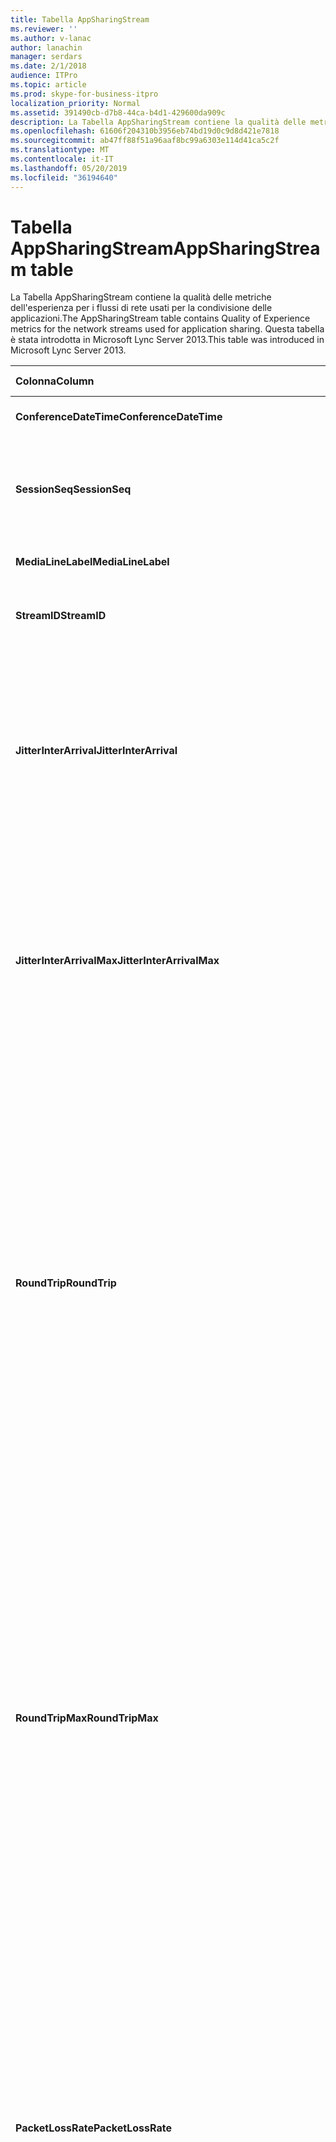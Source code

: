 ```yaml
---
title: Tabella AppSharingStream
ms.reviewer: ''
ms.author: v-lanac
author: lanachin
manager: serdars
ms.date: 2/1/2018
audience: ITPro
ms.topic: article
ms.prod: skype-for-business-itpro
localization_priority: Normal
ms.assetid: 391490cb-d7b8-44ca-b4d1-429600da909c
description: La Tabella AppSharingStream contiene la qualità delle metriche dell'esperienza per i flussi di rete usati per la condivisione delle applicazioni. Questa tabella è stata introdotta in Microsoft Lync Server 2013.
ms.openlocfilehash: 61606f204310b3956eb74bd19d0c9d8d421e7818
ms.sourcegitcommit: ab47ff88f51a96aaf8bc99a6303e114d41ca5c2f
ms.translationtype: MT
ms.contentlocale: it-IT
ms.lasthandoff: 05/20/2019
ms.locfileid: "36194640"
---
```

# <a name="appsharingstream-table"></a><span data-ttu-id="6130a-104">Tabella AppSharingStream</span><span class="sxs-lookup"><span data-stu-id="6130a-104">AppSharingStream table</span></span>
 
<span data-ttu-id="6130a-105">La Tabella AppSharingStream contiene la qualità delle metriche dell'esperienza per i flussi di rete usati per la condivisione delle applicazioni.</span><span class="sxs-lookup"><span data-stu-id="6130a-105">The AppSharingStream table contains Quality of Experience metrics for the network streams used for application sharing.</span></span> <span data-ttu-id="6130a-106">Questa tabella è stata introdotta in Microsoft Lync Server 2013.</span><span class="sxs-lookup"><span data-stu-id="6130a-106">This table was introduced in Microsoft Lync Server 2013.</span></span>
  
|<span data-ttu-id="6130a-107">**Colonna**</span><span class="sxs-lookup"><span data-stu-id="6130a-107">**Column**</span></span>|<span data-ttu-id="6130a-108">**Tipo di dati**</span><span class="sxs-lookup"><span data-stu-id="6130a-108">**Data Type**</span></span>|<span data-ttu-id="6130a-109">**Chiave/indice**</span><span class="sxs-lookup"><span data-stu-id="6130a-109">**Key/Index**</span></span>|<span data-ttu-id="6130a-110">**Dettagli**</span><span class="sxs-lookup"><span data-stu-id="6130a-110">**Details**</span></span>|
|:-----|:-----|:-----|:-----|
|<span data-ttu-id="6130a-111">**ConferenceDateTime**</span><span class="sxs-lookup"><span data-stu-id="6130a-111">**ConferenceDateTime**</span></span> <br/> |<span data-ttu-id="6130a-112">dateTime</span><span class="sxs-lookup"><span data-stu-id="6130a-112">dateTime</span></span>  <br/> |<span data-ttu-id="6130a-113">Primaria, straniera</span><span class="sxs-lookup"><span data-stu-id="6130a-113">Primary, Foreign</span></span>  <br/> |<span data-ttu-id="6130a-114">Data e ora di inizio della sessione.</span><span class="sxs-lookup"><span data-stu-id="6130a-114">Date and time that the session started.</span></span>  <br/> |
|<span data-ttu-id="6130a-115">**SessionSeq**</span><span class="sxs-lookup"><span data-stu-id="6130a-115">**SessionSeq**</span></span> <br/> |<span data-ttu-id="6130a-116">int</span><span class="sxs-lookup"><span data-stu-id="6130a-116">int</span></span>  <br/> |<span data-ttu-id="6130a-117">Primaria, straniera</span><span class="sxs-lookup"><span data-stu-id="6130a-117">Primary, Foreign</span></span>  <br/> |<span data-ttu-id="6130a-118">Identificatore sequenziale usato per distinguere tra le sessioni avviate nella stessa data e contemporaneamente.</span><span class="sxs-lookup"><span data-stu-id="6130a-118">Sequential identifier used to distinguish between sessions that started on the same date and at the same time.</span></span>  <br/> |
|<span data-ttu-id="6130a-119">**MediaLineLabel**</span><span class="sxs-lookup"><span data-stu-id="6130a-119">**MediaLineLabel**</span></span> <br/> |<span data-ttu-id="6130a-120">tinyint</span><span class="sxs-lookup"><span data-stu-id="6130a-120">tinyint</span></span>  <br/> |<span data-ttu-id="6130a-121">Primaria, straniera</span><span class="sxs-lookup"><span data-stu-id="6130a-121">Primary, Foreign</span></span>  <br/> | <span data-ttu-id="6130a-122">Vedere la [Tabella MediaLine](https://docs.microsoft.com/skypeforbusiness/schema-reference/quality-of-experience-qoe-database-schema/medialine-0).</span><span class="sxs-lookup"><span data-stu-id="6130a-122">See [MediaLine Table](https://docs.microsoft.com/skypeforbusiness/schema-reference/quality-of-experience-qoe-database-schema/medialine-0).</span></span> <br/> |
|<span data-ttu-id="6130a-123">**StreamID**</span><span class="sxs-lookup"><span data-stu-id="6130a-123">**StreamID**</span></span> <br/> |<span data-ttu-id="6130a-124">int</span><span class="sxs-lookup"><span data-stu-id="6130a-124">int</span></span>  <br/> |<span data-ttu-id="6130a-125">Principale</span><span class="sxs-lookup"><span data-stu-id="6130a-125">Primary</span></span>  <br/> |<span data-ttu-id="6130a-126">Identificatore univoco del flusso di condivisione dell'applicazione.</span><span class="sxs-lookup"><span data-stu-id="6130a-126">Unique identifier of the application sharing stream.</span></span>  <br/> |
|<span data-ttu-id="6130a-127">**JitterInterArrival**</span><span class="sxs-lookup"><span data-stu-id="6130a-127">**JitterInterArrival**</span></span> <br/> |<span data-ttu-id="6130a-128">int</span><span class="sxs-lookup"><span data-stu-id="6130a-128">int</span></span>  <br/> ||<span data-ttu-id="6130a-129">Jitter medio rilevato tra gli arrivi del pacchetto RTP.</span><span class="sxs-lookup"><span data-stu-id="6130a-129">Average jitter detected between RTP packet arrivals.</span></span> <span data-ttu-id="6130a-130">(Jitter è una misura della "shakiness" di una chiamata). I valori di jitter elevato sono in genere causati dalla congestione o da un server multimediale di overload e generano audio distorte o perse.</span><span class="sxs-lookup"><span data-stu-id="6130a-130">(Jitter is a measure of the "shakiness" of a call.) High jitter values are typically caused by congestion or an overloaded media server, and result in distorted or lost audio.</span></span>  <br/> |
|<span data-ttu-id="6130a-131">**JitterInterArrivalMax**</span><span class="sxs-lookup"><span data-stu-id="6130a-131">**JitterInterArrivalMax**</span></span> <br/> |<span data-ttu-id="6130a-132">int</span><span class="sxs-lookup"><span data-stu-id="6130a-132">int</span></span>  <br/> ||<span data-ttu-id="6130a-133">Jitter massimo rilevato tra gli arrivi del pacchetto RTP.</span><span class="sxs-lookup"><span data-stu-id="6130a-133">Maximum jitter detected between RTP packet arrivals.</span></span> <span data-ttu-id="6130a-134">(Jitter è una misura della "shakiness" di una chiamata). I valori di jitter elevato sono in genere causati dalla congestione o da un server multimediale di overload e generano audio distorte o perse.</span><span class="sxs-lookup"><span data-stu-id="6130a-134">(Jitter is a measure of the "shakiness" of a call.) High jitter values are typically caused by congestion or an overloaded media server, and result in distorted or lost audio.</span></span>  <br/> |
|<span data-ttu-id="6130a-135">**RoundTrip**</span><span class="sxs-lookup"><span data-stu-id="6130a-135">**RoundTrip**</span></span> <br/> |<span data-ttu-id="6130a-136">int</span><span class="sxs-lookup"><span data-stu-id="6130a-136">int</span></span>  <br/> ||<span data-ttu-id="6130a-137">Importo medio (in millisecondi) richiesto per un pacchetto di protocollo di trasporto in tempo reale per spostarsi in un altro endpoint e quindi viceversa.</span><span class="sxs-lookup"><span data-stu-id="6130a-137">Average amount of (in milliseconds) required for a Real-Time Transport Protocol packet to travel to another endpoint and then back.</span></span> <span data-ttu-id="6130a-138">I tempi di andata e ritorno di 200 millisecondi sono considerati di qualità accettabile.</span><span class="sxs-lookup"><span data-stu-id="6130a-138">Round-trip times of 200 milliseconds or less are considered of acceptable quality.</span></span>  <br/> <span data-ttu-id="6130a-139">I valori alti di andata e ritorno possono essere causati da routing delle chiamate internazionali; una configurazione errata di routing; o un server multimediale in overload.</span><span class="sxs-lookup"><span data-stu-id="6130a-139">High round-trip values can be caused by international call routing; a routing misconfiguration; or an overloaded media server.</span></span> <span data-ttu-id="6130a-140">Gli alti tempi di andata e ritorno si verificano in difficoltà con le conversazioni audio in tempo reale a due vie.</span><span class="sxs-lookup"><span data-stu-id="6130a-140">High round-trip times result in difficulties with two-way, real-time audio conversations.</span></span>  <br/> |
|<span data-ttu-id="6130a-141">**RoundTripMax**</span><span class="sxs-lookup"><span data-stu-id="6130a-141">**RoundTripMax**</span></span> <br/> |<span data-ttu-id="6130a-142">int</span><span class="sxs-lookup"><span data-stu-id="6130a-142">int</span></span>  <br/> ||<span data-ttu-id="6130a-143">Importo massimo (in millisecondi) necessario per un pacchetto di protocollo di trasporto in tempo reale per spostarsi in un altro endpoint e quindi viceversa.</span><span class="sxs-lookup"><span data-stu-id="6130a-143">Maximum amount of (in milliseconds) required for a Real-Time Transport Protocol packet to travel to another endpoint and then back.</span></span> <span data-ttu-id="6130a-144">I tempi di andata e ritorno di 200 millisecondi sono considerati di qualità accettabile.</span><span class="sxs-lookup"><span data-stu-id="6130a-144">Round-trip times of 200 milliseconds or less are considered of acceptable quality.</span></span>  <br/> <span data-ttu-id="6130a-145">I valori alti di andata e ritorno possono essere causati da routing delle chiamate internazionali; una configurazione errata di routing; o un server multimediale in overload.</span><span class="sxs-lookup"><span data-stu-id="6130a-145">High round-trip values can be caused by international call routing; a routing misconfiguration; or an overloaded media server.</span></span> <span data-ttu-id="6130a-146">Gli alti tempi di andata e ritorno si verificano in difficoltà con le conversazioni audio in tempo reale a due vie.</span><span class="sxs-lookup"><span data-stu-id="6130a-146">High round-trip times result in difficulties with two-way, real-time audio conversations.</span></span>  <br/> |
|<span data-ttu-id="6130a-147">**PacketLossRate**</span><span class="sxs-lookup"><span data-stu-id="6130a-147">**PacketLossRate**</span></span> <br/> |<span data-ttu-id="6130a-148">galleggiante</span><span class="sxs-lookup"><span data-stu-id="6130a-148">float</span></span>  <br/> ||<span data-ttu-id="6130a-149">Tasso medio di perdita di pacchetti RTP (Real-Time Transport Protocol).</span><span class="sxs-lookup"><span data-stu-id="6130a-149">Average rate of Real-Time Transport Protocol (RTP) packet loss.</span></span> <span data-ttu-id="6130a-150">La perdita di pacchetti si verifica quando i pacchetti RTP, un protocollo usato per la trasmissione di audio e video su Internet, non riescono a raggiungere la destinazione. I tassi di perdita elevati sono in genere causati dalla congestione; mancanza di larghezza di banda; congestione o interferenza wireless; o un server multimediale in overload.</span><span class="sxs-lookup"><span data-stu-id="6130a-150">(Packet loss occurs when RTP packets, a protocol used for transmitting audio and video across the Internet, failed to reach their destination.) High loss rates are generally caused by congestion; lack of bandwidth; wireless congestion or interference; or an overloaded media server.</span></span> <span data-ttu-id="6130a-151">La perdita di pacchetti in genere genera un audio distorta o perso.</span><span class="sxs-lookup"><span data-stu-id="6130a-151">Packet loss typically results in distorted or lost audio.</span></span>  <br/> |
|<span data-ttu-id="6130a-152">**PacketLossRateMax**</span><span class="sxs-lookup"><span data-stu-id="6130a-152">**PacketLossRateMax**</span></span> <br/> |<span data-ttu-id="6130a-153">galleggiante</span><span class="sxs-lookup"><span data-stu-id="6130a-153">float</span></span>  <br/> ||<span data-ttu-id="6130a-154">Tasso massimo di perdita di pacchetti RTP (Real-Time Transport Protocol).</span><span class="sxs-lookup"><span data-stu-id="6130a-154">Maximum rate of Real-Time Transport Protocol (RTP) packet loss.</span></span> <span data-ttu-id="6130a-155">La perdita di pacchetti si verifica quando i pacchetti RTP, un protocollo usato per la trasmissione di audio e video su Internet, non riescono a raggiungere la destinazione. I tassi di perdita elevati sono in genere causati dalla congestione; mancanza di larghezza di banda; congestione o interferenza wireless; o un server multimediale in overload.</span><span class="sxs-lookup"><span data-stu-id="6130a-155">(Packet loss occurs when RTP packets, a protocol used for transmitting audio and video across the Internet, failed to reach their destination.) High loss rates are generally caused by congestion; lack of bandwidth; wireless congestion or interference; or an overloaded media server.</span></span> <span data-ttu-id="6130a-156">La perdita di pacchetti in genere genera un audio distorta o perso.</span><span class="sxs-lookup"><span data-stu-id="6130a-156">Packet loss typically results in distorted or lost audio.</span></span>  <br/> |
|<span data-ttu-id="6130a-157">**PacketUtilization**</span><span class="sxs-lookup"><span data-stu-id="6130a-157">**PacketUtilization**</span></span> <br/> |<span data-ttu-id="6130a-158">int</span><span class="sxs-lookup"><span data-stu-id="6130a-158">int</span></span>  <br/> ||<span data-ttu-id="6130a-159">Numero di pacchetti inviati.</span><span class="sxs-lookup"><span data-stu-id="6130a-159">Number of packets sent.</span></span>  <br/> |
|<span data-ttu-id="6130a-160">**Larghezza di banda più ampia**</span><span class="sxs-lookup"><span data-stu-id="6130a-160">**BandwidthEst**</span></span> <br/> |<span data-ttu-id="6130a-161">int</span><span class="sxs-lookup"><span data-stu-id="6130a-161">int</span></span>  <br/> ||<span data-ttu-id="6130a-162">Larghezza di banda unidirezionale stimata disponibile alla fine della sessione.</span><span class="sxs-lookup"><span data-stu-id="6130a-162">Estimated one-way bandwidth available at the end of the session.</span></span> <span data-ttu-id="6130a-163">Segnalati in bit al secondo.</span><span class="sxs-lookup"><span data-stu-id="6130a-163">Reported in bits per second.</span></span>  <br/> |
|<span data-ttu-id="6130a-164">**AppSharingPayloadDescription**</span><span class="sxs-lookup"><span data-stu-id="6130a-164">**AppSharingPayloadDescription**</span></span> <br/> |<span data-ttu-id="6130a-165">int</span><span class="sxs-lookup"><span data-stu-id="6130a-165">int</span></span>  <br/> ||<span data-ttu-id="6130a-166">Descrizione del payload di condivisione applicazioni.</span><span class="sxs-lookup"><span data-stu-id="6130a-166">Description of the application sharing payload.</span></span>  <br/> |
|<span data-ttu-id="6130a-167">**RelativeOneWayTotal**</span><span class="sxs-lookup"><span data-stu-id="6130a-167">**RelativeOneWayTotal**</span></span> <br/> |<span data-ttu-id="6130a-168">galleggiante</span><span class="sxs-lookup"><span data-stu-id="6130a-168">float</span></span>  <br/> ||<span data-ttu-id="6130a-169">Importo totale della latenza unidirezionale.</span><span class="sxs-lookup"><span data-stu-id="6130a-169">Total amount of one-way latency.</span></span> <span data-ttu-id="6130a-170">La latenza unidirezionale relativa misura il ritardo tra il client e il server.</span><span class="sxs-lookup"><span data-stu-id="6130a-170">Relative one-way latency measures the delay between the client and the server.</span></span>  <br/> |
|<span data-ttu-id="6130a-171">**RelativeOneWayAverage**</span><span class="sxs-lookup"><span data-stu-id="6130a-171">**RelativeOneWayAverage**</span></span> <br/> |<span data-ttu-id="6130a-172">galleggiante</span><span class="sxs-lookup"><span data-stu-id="6130a-172">float</span></span>  <br/> ||<span data-ttu-id="6130a-173">Importo medio della latenza unidirezionale.</span><span class="sxs-lookup"><span data-stu-id="6130a-173">Average amount of one-way latency.</span></span> <span data-ttu-id="6130a-174">La latenza unidirezionale relativa misura il ritardo tra il client e il server.</span><span class="sxs-lookup"><span data-stu-id="6130a-174">Relative one-way latency measures the delay between the client and the server.</span></span>  <br/> |
|<span data-ttu-id="6130a-175">**RelativeOneWayMax**</span><span class="sxs-lookup"><span data-stu-id="6130a-175">**RelativeOneWayMax**</span></span> <br/> |<span data-ttu-id="6130a-176">galleggiante</span><span class="sxs-lookup"><span data-stu-id="6130a-176">float</span></span>  <br/> ||<span data-ttu-id="6130a-177">Importo massimo della latenza unidirezionale.</span><span class="sxs-lookup"><span data-stu-id="6130a-177">Maximum amount of one-way latency.</span></span> <span data-ttu-id="6130a-178">La latenza unidirezionale relativa misura il ritardo tra il client e il server.</span><span class="sxs-lookup"><span data-stu-id="6130a-178">Relative one-way latency measures the delay between the client and the server.</span></span>  <br/> |
|<span data-ttu-id="6130a-179">**RelativeOneWayBurstOccurrences**</span><span class="sxs-lookup"><span data-stu-id="6130a-179">**RelativeOneWayBurstOccurrences**</span></span> <br/> |<span data-ttu-id="6130a-180">int</span><span class="sxs-lookup"><span data-stu-id="6130a-180">int</span></span>  <br/> ||<span data-ttu-id="6130a-181">Occorrenze totali di burst unidirezionale.</span><span class="sxs-lookup"><span data-stu-id="6130a-181">Total one-way burst occurrences.</span></span> <span data-ttu-id="6130a-182">Una trasmissione "bursty" è una trasmissione in cui i flussi di dati in esplosioni imprevedibili si oppongono a un flusso costante.</span><span class="sxs-lookup"><span data-stu-id="6130a-182">A "bursty" transmission is a transmission where data flows in unpredictable bursts as opposed to a steady stream.</span></span> <span data-ttu-id="6130a-183">Questa metrica misura il flusso di dati tra il client e il server.</span><span class="sxs-lookup"><span data-stu-id="6130a-183">This metric measures data flow between the client and the server.</span></span>  <br/> |
|<span data-ttu-id="6130a-184">**RelativeOneWayBurstDensity**</span><span class="sxs-lookup"><span data-stu-id="6130a-184">**RelativeOneWayBurstDensity**</span></span> <br/> |<span data-ttu-id="6130a-185">galleggiante</span><span class="sxs-lookup"><span data-stu-id="6130a-185">float</span></span>  <br/> ||<span data-ttu-id="6130a-186">Densità totale burst unidirezionale.</span><span class="sxs-lookup"><span data-stu-id="6130a-186">Total one-way burst density.</span></span> <span data-ttu-id="6130a-187">Una trasmissione "bursty" è una trasmissione in cui i flussi di dati in esplosioni imprevedibili si oppongono a un flusso costante.</span><span class="sxs-lookup"><span data-stu-id="6130a-187">A "bursty" transmission is a transmission where data flows in unpredictable bursts as opposed to a steady stream.</span></span> <span data-ttu-id="6130a-188">Questa metrica misura il flusso di dati tra il client e il server.</span><span class="sxs-lookup"><span data-stu-id="6130a-188">This metric measures data flow between the client and the server.</span></span>  <br/> |
|<span data-ttu-id="6130a-189">**RelativeOneWayBurstDuration**</span><span class="sxs-lookup"><span data-stu-id="6130a-189">**RelativeOneWayBurstDuration**</span></span> <br/> |<span data-ttu-id="6130a-190">galleggiante</span><span class="sxs-lookup"><span data-stu-id="6130a-190">float</span></span>  <br/> ||<span data-ttu-id="6130a-191">Totale durata burst unidirezionale.</span><span class="sxs-lookup"><span data-stu-id="6130a-191">Total one-way burst duration.</span></span> <span data-ttu-id="6130a-192">Una trasmissione "bursty" è una trasmissione in cui i flussi di dati in esplosioni imprevedibili si oppongono a un flusso costante.</span><span class="sxs-lookup"><span data-stu-id="6130a-192">A "bursty" transmission is a transmission where data flows in unpredictable bursts as opposed to a steady stream.</span></span> <span data-ttu-id="6130a-193">Questa metrica misura il flusso di dati tra il client e il server.</span><span class="sxs-lookup"><span data-stu-id="6130a-193">This metric measures data flow between the client and the server.</span></span>  <br/> |
|<span data-ttu-id="6130a-194">**RelativeOneWayGapOccurrences**</span><span class="sxs-lookup"><span data-stu-id="6130a-194">**RelativeOneWayGapOccurrences**</span></span> <br/> |<span data-ttu-id="6130a-195">int</span><span class="sxs-lookup"><span data-stu-id="6130a-195">int</span></span>  <br/> ||<span data-ttu-id="6130a-196">Occorrenze totali unidirezionali Gap.</span><span class="sxs-lookup"><span data-stu-id="6130a-196">Total one-way gap occurrences.</span></span> <span data-ttu-id="6130a-197">Una trasmissione "bursty" è una trasmissione in cui i flussi di dati in esplosioni imprevedibili si oppongono a un flusso costante; gli spazi vuoti indicano i ritardi tra questi burst.</span><span class="sxs-lookup"><span data-stu-id="6130a-197">A "bursty" transmission is a transmission where data flows in unpredictable bursts as opposed to a steady stream; gaps indicate delays between these bursts.</span></span> <span data-ttu-id="6130a-198">Questa metrica misura il flusso di dati tra il client e il server.</span><span class="sxs-lookup"><span data-stu-id="6130a-198">This metric measures data flow between the client and the server.</span></span>  <br/> |
|<span data-ttu-id="6130a-199">**RelativeOneWayGapDensity**</span><span class="sxs-lookup"><span data-stu-id="6130a-199">**RelativeOneWayGapDensity**</span></span> <br/> |<span data-ttu-id="6130a-200">galleggiante</span><span class="sxs-lookup"><span data-stu-id="6130a-200">float</span></span>  <br/> ||<span data-ttu-id="6130a-201">Densità totale gap unidirezionale.</span><span class="sxs-lookup"><span data-stu-id="6130a-201">Total one-way gap density.</span></span> <span data-ttu-id="6130a-202">Una trasmissione "bursty" è una trasmissione in cui i flussi di dati in esplosioni imprevedibili si oppongono a un flusso costante; gli spazi vuoti indicano i ritardi tra questi burst.</span><span class="sxs-lookup"><span data-stu-id="6130a-202">A "bursty" transmission is a transmission where data flows in unpredictable bursts as opposed to a steady stream; gaps indicate delays between these bursts.</span></span> <span data-ttu-id="6130a-203">Questa metrica misura il flusso di dati tra il client e il server.</span><span class="sxs-lookup"><span data-stu-id="6130a-203">This metric measures data flow between the client and the server.</span></span>  <br/> |
|<span data-ttu-id="6130a-204">**RelativeOneWayGapDuration**</span><span class="sxs-lookup"><span data-stu-id="6130a-204">**RelativeOneWayGapDuration**</span></span> <br/> |<span data-ttu-id="6130a-205">galleggiante</span><span class="sxs-lookup"><span data-stu-id="6130a-205">float</span></span>  <br/> ||<span data-ttu-id="6130a-206">Durata totale del gap unidirezionale.</span><span class="sxs-lookup"><span data-stu-id="6130a-206">Total one-way gap duration.</span></span> <span data-ttu-id="6130a-207">Una trasmissione "bursty" è una trasmissione in cui i flussi di dati in esplosioni imprevedibili si oppongono a un flusso costante; gli spazi vuoti indicano i ritardi tra questi burst.</span><span class="sxs-lookup"><span data-stu-id="6130a-207">A "bursty" transmission is a transmission where data flows in unpredictable bursts as opposed to a steady stream; gaps indicate delays between these bursts.</span></span> <span data-ttu-id="6130a-208">Questa metrica misura il flusso di dati tra il client e il server.</span><span class="sxs-lookup"><span data-stu-id="6130a-208">This metric measures data flow between the client and the server.</span></span>  <br/> |
|<span data-ttu-id="6130a-209">**ApplicationSharingType**</span><span class="sxs-lookup"><span data-stu-id="6130a-209">**ApplicationSharingType**</span></span> <br/> |<span data-ttu-id="6130a-210">varChar (256)</span><span class="sxs-lookup"><span data-stu-id="6130a-210">varChar(256)</span></span>  <br/> ||<span data-ttu-id="6130a-211">Ruolo applicazione (condivisore o visualizzatore) e tipo di contenuto.</span><span class="sxs-lookup"><span data-stu-id="6130a-211">Application role (Sharer or Viewer) and content type.</span></span>  <br/> |
|<span data-ttu-id="6130a-212">**RDPTileProcessingLatencyTotal**</span><span class="sxs-lookup"><span data-stu-id="6130a-212">**RDPTileProcessingLatencyTotal**</span></span> <br/> |<span data-ttu-id="6130a-213">galleggiante</span><span class="sxs-lookup"><span data-stu-id="6130a-213">float</span></span>  <br/> ||<span data-ttu-id="6130a-214">Tempo di elaborazione totale per i riquadri RDP (Remote Desktop Protocol).</span><span class="sxs-lookup"><span data-stu-id="6130a-214">Total processing time for remote desktop protocol (RDP) tiles.</span></span> <span data-ttu-id="6130a-215">Un valore complessivo più elevato equivale a un ritardo più lungo nell'esperienza di visualizzazione.</span><span class="sxs-lookup"><span data-stu-id="6130a-215">A higher total equates to a longer delay in the viewing experience.</span></span>  <br/> |
|<span data-ttu-id="6130a-216">**RDPTileProcessingLatencyAverage**</span><span class="sxs-lookup"><span data-stu-id="6130a-216">**RDPTileProcessingLatencyAverage**</span></span> <br/> |<span data-ttu-id="6130a-217">galleggiante</span><span class="sxs-lookup"><span data-stu-id="6130a-217">float</span></span>  <br/> ||<span data-ttu-id="6130a-218">Tempo medio di elaborazione per i riquadri RDP (Remote Desktop Protocol).</span><span class="sxs-lookup"><span data-stu-id="6130a-218">Average processing time for remote desktop protocol (RDP) tiles.</span></span> <span data-ttu-id="6130a-219">Un valore complessivo più elevato equivale a un ritardo più lungo nell'esperienza di visualizzazione.</span><span class="sxs-lookup"><span data-stu-id="6130a-219">A higher total equates to a longer delay in the viewing experience.</span></span>  <br/> |
|<span data-ttu-id="6130a-220">**RDPTileProcessingLatencyMax**</span><span class="sxs-lookup"><span data-stu-id="6130a-220">**RDPTileProcessingLatencyMax**</span></span> <br/> |<span data-ttu-id="6130a-221">galleggiante</span><span class="sxs-lookup"><span data-stu-id="6130a-221">float</span></span>  <br/> ||<span data-ttu-id="6130a-222">Tempo di elaborazione massimo per i riquadri RDP (Remote Desktop Protocol).</span><span class="sxs-lookup"><span data-stu-id="6130a-222">Maximum processing time for remote desktop protocol (RDP) tiles.</span></span> <span data-ttu-id="6130a-223">Un valore complessivo più elevato equivale a un ritardo più lungo nell'esperienza di visualizzazione.</span><span class="sxs-lookup"><span data-stu-id="6130a-223">A higher total equates to a longer delay in the viewing experience.</span></span>  <br/> |
|<span data-ttu-id="6130a-224">**RDPTileProcessingLatencyBurstOccurrences**</span><span class="sxs-lookup"><span data-stu-id="6130a-224">**RDPTileProcessingLatencyBurstOccurrences**</span></span> <br/> |<span data-ttu-id="6130a-225">int</span><span class="sxs-lookup"><span data-stu-id="6130a-225">int</span></span>  <br/> ||<span data-ttu-id="6130a-226">Occorrenze burst nel tempo di elaborazione per i riquadri RDP (Remote Desktop Protocol).</span><span class="sxs-lookup"><span data-stu-id="6130a-226">Burst occurrences in the processing time for remote desktop protocol (RDP) tiles.</span></span> <span data-ttu-id="6130a-227">Una trasmissione "bursty" è una trasmissione in cui i flussi di dati in esplosioni imprevedibili si oppongono a un flusso costante.</span><span class="sxs-lookup"><span data-stu-id="6130a-227">A "bursty" transmission is a transmission where data flows in unpredictable bursts as opposed to a steady stream.</span></span>  <br/> |
|<span data-ttu-id="6130a-228">**RDPTileProcessingLatencyBurstDensity**</span><span class="sxs-lookup"><span data-stu-id="6130a-228">**RDPTileProcessingLatencyBurstDensity**</span></span> <br/> |<span data-ttu-id="6130a-229">galleggiante</span><span class="sxs-lookup"><span data-stu-id="6130a-229">float</span></span>  <br/> ||<span data-ttu-id="6130a-230">Densità di burst nel tempo di elaborazione per i riquadri RDP (Remote Desktop Protocol).</span><span class="sxs-lookup"><span data-stu-id="6130a-230">Burst density in the processing time for remote desktop protocol (RDP) tiles.</span></span> <span data-ttu-id="6130a-231">Una trasmissione "bursty" è una trasmissione in cui i flussi di dati in esplosioni imprevedibili si oppongono a un flusso costante.</span><span class="sxs-lookup"><span data-stu-id="6130a-231">A "bursty" transmission is a transmission where data flows in unpredictable bursts as opposed to a steady stream.</span></span>  <br/> |
|<span data-ttu-id="6130a-232">**RDPTileProcessingLatencyBurstDuration**</span><span class="sxs-lookup"><span data-stu-id="6130a-232">**RDPTileProcessingLatencyBurstDuration**</span></span> <br/> |<span data-ttu-id="6130a-233">galleggiante</span><span class="sxs-lookup"><span data-stu-id="6130a-233">float</span></span>  <br/> ||<span data-ttu-id="6130a-234">Durata burst nel tempo di elaborazione per i riquadri RDP (Remote Desktop Protocol).</span><span class="sxs-lookup"><span data-stu-id="6130a-234">Burst duration in the processing time for remote desktop protocol (RDP) tiles.</span></span> <span data-ttu-id="6130a-235">Una trasmissione "bursty" è una trasmissione in cui i flussi di dati in esplosioni imprevedibili si oppongono a un flusso costante.</span><span class="sxs-lookup"><span data-stu-id="6130a-235">A "bursty" transmission is a transmission where data flows in unpredictable bursts as opposed to a steady stream.</span></span>  <br/> |
|<span data-ttu-id="6130a-236">**RDPTileProcessingLatencyGapOccurrences**</span><span class="sxs-lookup"><span data-stu-id="6130a-236">**RDPTileProcessingLatencyGapOccurrences**</span></span> <br/> |<span data-ttu-id="6130a-237">int</span><span class="sxs-lookup"><span data-stu-id="6130a-237">int</span></span>  <br/> ||<span data-ttu-id="6130a-238">Occorrenze gap nel tempo di elaborazione per i riquadri RDP (Remote Desktop Protocol).</span><span class="sxs-lookup"><span data-stu-id="6130a-238">Gap occurrences in the processing time for remote desktop protocol (RDP) tiles.</span></span>  <br/> |
|<span data-ttu-id="6130a-239">**RDPTileProcessingLatencyGapDensity**</span><span class="sxs-lookup"><span data-stu-id="6130a-239">**RDPTileProcessingLatencyGapDensity**</span></span> <br/> |<span data-ttu-id="6130a-240">galleggiante</span><span class="sxs-lookup"><span data-stu-id="6130a-240">float</span></span>  <br/> ||<span data-ttu-id="6130a-241">Densità di gap nel tempo di elaborazione per i riquadri RDP (Remote Desktop Protocol).</span><span class="sxs-lookup"><span data-stu-id="6130a-241">Gap density in the processing time for remote desktop protocol (RDP) tiles.</span></span> <span data-ttu-id="6130a-242">La densità di Gap ridotta equivale a un'esperienza di visualizzazione migliore.</span><span class="sxs-lookup"><span data-stu-id="6130a-242">Low gap density equates to a better viewing experience.</span></span>  <br/> |
|<span data-ttu-id="6130a-243">**RDPTileProcessingLatencyGapDuration**</span><span class="sxs-lookup"><span data-stu-id="6130a-243">**RDPTileProcessingLatencyGapDuration**</span></span> <br/> |<span data-ttu-id="6130a-244">galleggiante</span><span class="sxs-lookup"><span data-stu-id="6130a-244">float</span></span>  <br/> ||<span data-ttu-id="6130a-245">Durata gap nel tempo di elaborazione per i riquadri RDP (Remote Desktop Protocol).</span><span class="sxs-lookup"><span data-stu-id="6130a-245">Gap duration in the processing time for remote desktop protocol (RDP) tiles.</span></span> <span data-ttu-id="6130a-246">La durata del gap breve equivale a una migliore esperienza di visualizzazione.</span><span class="sxs-lookup"><span data-stu-id="6130a-246">Short gap durations equate to a better viewing experience.</span></span>  <br/> |
|<span data-ttu-id="6130a-247">**CaptureTileRateTotal**</span><span class="sxs-lookup"><span data-stu-id="6130a-247">**CaptureTileRateTotal**</span></span> <br/> |<span data-ttu-id="6130a-248">galleggiante</span><span class="sxs-lookup"><span data-stu-id="6130a-248">float</span></span>  <br/> ||<span data-ttu-id="6130a-249">Tasso totale dei riquadri acquisiti (in riquadri al secondo).</span><span class="sxs-lookup"><span data-stu-id="6130a-249">Total rate of captured tiles (in tiles per second).</span></span>  <br/> |
|<span data-ttu-id="6130a-250">**CaptureTileRateAverage**</span><span class="sxs-lookup"><span data-stu-id="6130a-250">**CaptureTileRateAverage**</span></span> <br/> |<span data-ttu-id="6130a-251">galleggiante</span><span class="sxs-lookup"><span data-stu-id="6130a-251">float</span></span>  <br/> ||<span data-ttu-id="6130a-252">Tasso medio dei riquadri acquisiti (in riquadri al secondo).</span><span class="sxs-lookup"><span data-stu-id="6130a-252">Average rate of captured tiles (in tiles per second).</span></span>  <br/> |
|<span data-ttu-id="6130a-253">**CaptureTileRateMax**</span><span class="sxs-lookup"><span data-stu-id="6130a-253">**CaptureTileRateMax**</span></span> <br/> |<span data-ttu-id="6130a-254">galleggiante</span><span class="sxs-lookup"><span data-stu-id="6130a-254">float</span></span>  <br/> ||<span data-ttu-id="6130a-255">Tasso massimo dei riquadri acquisiti (in riquadri al secondo).</span><span class="sxs-lookup"><span data-stu-id="6130a-255">Maximum rate of captured tiles (in tiles per second).</span></span>  <br/> |
|<span data-ttu-id="6130a-256">**CaptureTileRateBurstOccurrences**</span><span class="sxs-lookup"><span data-stu-id="6130a-256">**CaptureTileRateBurstOccurrences**</span></span> <br/> |<span data-ttu-id="6130a-257">in t</span><span class="sxs-lookup"><span data-stu-id="6130a-257">in t</span></span>  <br/> ||<span data-ttu-id="6130a-258">Occorrenze di burst nella frequenza dei riquadri acquisiti (in riquadri al secondo).</span><span class="sxs-lookup"><span data-stu-id="6130a-258">Burst occurrences in the rate of captured tiles (in tiles per second).</span></span>  <br/> |
|<span data-ttu-id="6130a-259">**CaptureTileRateBurstDensity**</span><span class="sxs-lookup"><span data-stu-id="6130a-259">**CaptureTileRateBurstDensity**</span></span> <br/> |<span data-ttu-id="6130a-260">galleggiante</span><span class="sxs-lookup"><span data-stu-id="6130a-260">float</span></span>  <br/> ||<span data-ttu-id="6130a-261">Densità di burst nella frequenza dei riquadri acquisiti (in riquadri al secondo).</span><span class="sxs-lookup"><span data-stu-id="6130a-261">Burst density in the rate of captured tiles (in tiles per second).</span></span>  <br/> |
|<span data-ttu-id="6130a-262">**CaptureTileRateBurstDuration**</span><span class="sxs-lookup"><span data-stu-id="6130a-262">**CaptureTileRateBurstDuration**</span></span> <br/> |<span data-ttu-id="6130a-263">galleggiante</span><span class="sxs-lookup"><span data-stu-id="6130a-263">float</span></span>  <br/> ||<span data-ttu-id="6130a-264">Durata burst nella frequenza dei riquadri acquisiti (in riquadri al secondo).</span><span class="sxs-lookup"><span data-stu-id="6130a-264">Burst duration in the rate of captured tiles (in tiles per second).</span></span>  <br/> |
|<span data-ttu-id="6130a-265">**CaptureTileRateGapOccurrences**</span><span class="sxs-lookup"><span data-stu-id="6130a-265">**CaptureTileRateGapOccurrences**</span></span> <br/> |<span data-ttu-id="6130a-266">int</span><span class="sxs-lookup"><span data-stu-id="6130a-266">int</span></span>  <br/> ||<span data-ttu-id="6130a-267">Occorrenze gap nella frequenza dei riquadri acquisiti (in riquadri al secondo).</span><span class="sxs-lookup"><span data-stu-id="6130a-267">Gap occurrences in the rate of captured tiles (in tiles per second).</span></span>  <br/> |
|<span data-ttu-id="6130a-268">**CaptureTileRateGapDensity**</span><span class="sxs-lookup"><span data-stu-id="6130a-268">**CaptureTileRateGapDensity**</span></span> <br/> |<span data-ttu-id="6130a-269">galleggiante</span><span class="sxs-lookup"><span data-stu-id="6130a-269">float</span></span>  <br/> ||<span data-ttu-id="6130a-270">Densità di gap nella frequenza dei riquadri acquisiti (in riquadri al secondo).</span><span class="sxs-lookup"><span data-stu-id="6130a-270">Gap density in the rate of captured tiles (in tiles per second).</span></span>  <br/> |
|<span data-ttu-id="6130a-271">**CaptureTileRateGapDuration**</span><span class="sxs-lookup"><span data-stu-id="6130a-271">**CaptureTileRateGapDuration**</span></span> <br/> |<span data-ttu-id="6130a-272">galleggiante</span><span class="sxs-lookup"><span data-stu-id="6130a-272">float</span></span>  <br/> ||<span data-ttu-id="6130a-273">Durata del gap nella frequenza dei riquadri acquisiti (in riquadri al secondo).</span><span class="sxs-lookup"><span data-stu-id="6130a-273">Gap duration in the rate of captured tiles (in tiles per second).</span></span>  <br/> |
|<span data-ttu-id="6130a-274">**SpoiledTilePercentTotal**</span><span class="sxs-lookup"><span data-stu-id="6130a-274">**SpoiledTilePercentTotal**</span></span> <br/> |<span data-ttu-id="6130a-275">galleggiante</span><span class="sxs-lookup"><span data-stu-id="6130a-275">float</span></span>  <br/> ||<span data-ttu-id="6130a-276">Percentuale totale del contenuto che non ha raggiunto il visualizzatore, ma che è stato scartato e sovrascritto da contenuto fresco.</span><span class="sxs-lookup"><span data-stu-id="6130a-276">Total percentage of the content that did not reach the viewer but was instead discarded and overwritten by fresh content.</span></span>  <br/> |
|<span data-ttu-id="6130a-277">**SpoiledTilePercentAverage**</span><span class="sxs-lookup"><span data-stu-id="6130a-277">**SpoiledTilePercentAverage**</span></span> <br/> |<span data-ttu-id="6130a-278">galleggiante</span><span class="sxs-lookup"><span data-stu-id="6130a-278">float</span></span>  <br/> ||<span data-ttu-id="6130a-279">Percentuale media del contenuto che non ha raggiunto il visualizzatore ma è stato scartato e sovrascritto da contenuto fresco.</span><span class="sxs-lookup"><span data-stu-id="6130a-279">Average percentage of the content that did not reach the viewer but was instead discarded and overwritten by fresh content.</span></span>  <br/> |
|<span data-ttu-id="6130a-280">**SpoiledTilePercentMax**</span><span class="sxs-lookup"><span data-stu-id="6130a-280">**SpoiledTilePercentMax**</span></span> <br/> |<span data-ttu-id="6130a-281">galleggiante</span><span class="sxs-lookup"><span data-stu-id="6130a-281">float</span></span>  <br/> ||<span data-ttu-id="6130a-282">Percentuale massima del contenuto che non ha raggiunto il visualizzatore, ma che è stato scartato e sovrascritto da contenuto fresco.</span><span class="sxs-lookup"><span data-stu-id="6130a-282">Maximum percentage of the content that did not reach the viewer but was instead discarded and overwritten by fresh content.</span></span>  <br/> |
|<span data-ttu-id="6130a-283">**SpoiledTilePercentBurstOccurrences**</span><span class="sxs-lookup"><span data-stu-id="6130a-283">**SpoiledTilePercentBurstOccurrences**</span></span> <br/> |<span data-ttu-id="6130a-284">int</span><span class="sxs-lookup"><span data-stu-id="6130a-284">int</span></span>  <br/> ||<span data-ttu-id="6130a-285">Occorrenze burst per il contenuto che non ha raggiunto il visualizzatore, ma è stato scartato e sovrascritto da contenuto fresco.</span><span class="sxs-lookup"><span data-stu-id="6130a-285">Burst occurrences for the content that did not reach the viewer but was instead discarded and overwritten by fresh content.</span></span>  <br/> |
|<span data-ttu-id="6130a-286">**SpoiledTilePercentBurstDensity**</span><span class="sxs-lookup"><span data-stu-id="6130a-286">**SpoiledTilePercentBurstDensity**</span></span> <br/> |<span data-ttu-id="6130a-287">galleggiante</span><span class="sxs-lookup"><span data-stu-id="6130a-287">float</span></span>  <br/> ||<span data-ttu-id="6130a-288">Densità di burst per il contenuto che non ha raggiunto il visualizzatore, ma è stato scartato e sovrascritto da contenuto fresco.</span><span class="sxs-lookup"><span data-stu-id="6130a-288">Burst density for the content that did not reach the viewer but was instead discarded and overwritten by fresh content.</span></span>  <br/> |
|<span data-ttu-id="6130a-289">**SpoiledTilePercentBurstDuration**</span><span class="sxs-lookup"><span data-stu-id="6130a-289">**SpoiledTilePercentBurstDuration**</span></span> <br/> |<span data-ttu-id="6130a-290">galleggiante</span><span class="sxs-lookup"><span data-stu-id="6130a-290">float</span></span>  <br/> ||<span data-ttu-id="6130a-291">Durata burst per il contenuto che non ha raggiunto il visualizzatore, ma è stato scartato e sovrascritto da contenuto fresco.</span><span class="sxs-lookup"><span data-stu-id="6130a-291">Burst duration for the content that did not reach the viewer but was instead discarded and overwritten by fresh content.</span></span>  <br/> |
|<span data-ttu-id="6130a-292">**SpoiledTilePercentGapOccurrences**</span><span class="sxs-lookup"><span data-stu-id="6130a-292">**SpoiledTilePercentGapOccurrences**</span></span> <br/> |<span data-ttu-id="6130a-293">int</span><span class="sxs-lookup"><span data-stu-id="6130a-293">int</span></span>  <br/> ||<span data-ttu-id="6130a-294">Occorrenze gap per il contenuto che non ha raggiunto il visualizzatore, ma è stato scartato e sovrascritto da contenuto fresco.</span><span class="sxs-lookup"><span data-stu-id="6130a-294">Gap occurrences for the content that did not reach the viewer but was instead discarded and overwritten by fresh content.</span></span>  <br/> |
|<span data-ttu-id="6130a-295">**SpoiledTilePercentGapDensity**</span><span class="sxs-lookup"><span data-stu-id="6130a-295">**SpoiledTilePercentGapDensity**</span></span> <br/> |<span data-ttu-id="6130a-296">galleggiante</span><span class="sxs-lookup"><span data-stu-id="6130a-296">float</span></span>  <br/> ||<span data-ttu-id="6130a-297">Densità di Gap per il contenuto che non ha raggiunto il visualizzatore, ma è stato scartato e sovrascritto da contenuto fresco.</span><span class="sxs-lookup"><span data-stu-id="6130a-297">Gap density for the content that did not reach the viewer but was instead discarded and overwritten by fresh content.</span></span>  <br/> |
|<span data-ttu-id="6130a-298">**SpoiledTilePercentGapDuration**</span><span class="sxs-lookup"><span data-stu-id="6130a-298">**SpoiledTilePercentGapDuration**</span></span> <br/> |<span data-ttu-id="6130a-299">galleggiante</span><span class="sxs-lookup"><span data-stu-id="6130a-299">float</span></span>  <br/> ||<span data-ttu-id="6130a-300">Durata gap per il contenuto che non ha raggiunto il visualizzatore, ma è stato scartato e sovrascritto da contenuto fresco.</span><span class="sxs-lookup"><span data-stu-id="6130a-300">Gap duration for the content that did not reach the viewer but was instead discarded and overwritten by fresh content.</span></span>  <br/> |
|<span data-ttu-id="6130a-301">**ScrapingFrameRateTotal**</span><span class="sxs-lookup"><span data-stu-id="6130a-301">**ScrapingFrameRateTotal**</span></span> <br/> |<span data-ttu-id="6130a-302">galleggiante</span><span class="sxs-lookup"><span data-stu-id="6130a-302">float</span></span>  <br/> ||<span data-ttu-id="6130a-303">Numero totale di fotogrammi raschiati dall'origine grafica.</span><span class="sxs-lookup"><span data-stu-id="6130a-303">Total number of frames scraped from the graphics source.</span></span>  <br/> |
|<span data-ttu-id="6130a-304">**ScrapingFrameRateAverage**</span><span class="sxs-lookup"><span data-stu-id="6130a-304">**ScrapingFrameRateAverage**</span></span> <br/> |<span data-ttu-id="6130a-305">galleggiante</span><span class="sxs-lookup"><span data-stu-id="6130a-305">float</span></span>  <br/> ||<span data-ttu-id="6130a-306">Numero medio di fotogrammi raschiati dall'origine grafica.</span><span class="sxs-lookup"><span data-stu-id="6130a-306">Average number of frames scraped from the graphics source.</span></span>  <br/> |
|<span data-ttu-id="6130a-307">**ScrapingFrameRateMax**</span><span class="sxs-lookup"><span data-stu-id="6130a-307">**ScrapingFrameRateMax**</span></span> <br/> |<span data-ttu-id="6130a-308">galleggiante</span><span class="sxs-lookup"><span data-stu-id="6130a-308">float</span></span>  <br/> ||<span data-ttu-id="6130a-309">Numero massimo di fotogrammi raschiati dall'origine grafica.</span><span class="sxs-lookup"><span data-stu-id="6130a-309">Maximum number of frames scraped from the graphics source.</span></span>  <br/> |
|<span data-ttu-id="6130a-310">**ScrapingFrameRateBurstOccurrences**</span><span class="sxs-lookup"><span data-stu-id="6130a-310">**ScrapingFrameRateBurstOccurrences**</span></span> <br/> |<span data-ttu-id="6130a-311">int</span><span class="sxs-lookup"><span data-stu-id="6130a-311">int</span></span>  <br/> ||<span data-ttu-id="6130a-312">Occorrenze di burst nei fotogrammi raschiati dall'origine grafica.</span><span class="sxs-lookup"><span data-stu-id="6130a-312">Burst occurrences in the frames scraped from the graphics source.</span></span>  <br/> |
|<span data-ttu-id="6130a-313">**ScrapingFrameRateBurstDensity**</span><span class="sxs-lookup"><span data-stu-id="6130a-313">**ScrapingFrameRateBurstDensity**</span></span> <br/> |<span data-ttu-id="6130a-314">galleggiante</span><span class="sxs-lookup"><span data-stu-id="6130a-314">float</span></span>  <br/> ||<span data-ttu-id="6130a-315">Densità di burst nei fotogrammi raschiati dall'origine grafica.</span><span class="sxs-lookup"><span data-stu-id="6130a-315">Burst density in the frames scraped from the graphics source.</span></span>  <br/> |
|<span data-ttu-id="6130a-316">**ScrapingFrameRateBurstDuration**</span><span class="sxs-lookup"><span data-stu-id="6130a-316">**ScrapingFrameRateBurstDuration**</span></span> <br/> |<span data-ttu-id="6130a-317">galleggiante</span><span class="sxs-lookup"><span data-stu-id="6130a-317">float</span></span>  <br/> ||<span data-ttu-id="6130a-318">Durata burst nei fotogrammi raschiati dall'origine grafica.</span><span class="sxs-lookup"><span data-stu-id="6130a-318">Burst duration in the frames scraped from the graphics source.</span></span>  <br/> |
|<span data-ttu-id="6130a-319">**ScrapingFrameRateGapOccurrences**</span><span class="sxs-lookup"><span data-stu-id="6130a-319">**ScrapingFrameRateGapOccurrences**</span></span> <br/> |<span data-ttu-id="6130a-320">int</span><span class="sxs-lookup"><span data-stu-id="6130a-320">int</span></span>  <br/> ||<span data-ttu-id="6130a-321">Occorrenze gap nei fotogrammi raschiati dall'origine grafica.</span><span class="sxs-lookup"><span data-stu-id="6130a-321">Gap occurrences in the frames scraped from the graphics source.</span></span>  <br/> |
|<span data-ttu-id="6130a-322">**ScrapingFrameRateGapDensity**</span><span class="sxs-lookup"><span data-stu-id="6130a-322">**ScrapingFrameRateGapDensity**</span></span> <br/> |<span data-ttu-id="6130a-323">galleggiante</span><span class="sxs-lookup"><span data-stu-id="6130a-323">float</span></span>  <br/> ||<span data-ttu-id="6130a-324">Densità di gap nei fotogrammi raschiati dall'origine grafica.</span><span class="sxs-lookup"><span data-stu-id="6130a-324">Gap density in the frames scraped from the graphics source.</span></span>  <br/> |
|<span data-ttu-id="6130a-325">**ScrapingFrameRateGapDuration**</span><span class="sxs-lookup"><span data-stu-id="6130a-325">**ScrapingFrameRateGapDuration**</span></span> <br/> |<span data-ttu-id="6130a-326">galleggiante</span><span class="sxs-lookup"><span data-stu-id="6130a-326">float</span></span>  <br/> ||<span data-ttu-id="6130a-327">Durata del gap nei fotogrammi raschiati dall'origine grafica.</span><span class="sxs-lookup"><span data-stu-id="6130a-327">Gap duration in the frames scraped from the graphics source.</span></span>  <br/> |
|<span data-ttu-id="6130a-328">**IncomingTileRateTotal**</span><span class="sxs-lookup"><span data-stu-id="6130a-328">**IncomingTileRateTotal**</span></span> <br/> |<span data-ttu-id="6130a-329">galleggiante</span><span class="sxs-lookup"><span data-stu-id="6130a-329">float</span></span>  <br/> ||<span data-ttu-id="6130a-330">Frequenza dei fotogrammi in arrivo totale ricevuta dal visualizzatore.</span><span class="sxs-lookup"><span data-stu-id="6130a-330">Total incoming frame rate as received by the viewer.</span></span>  <br/> |
|<span data-ttu-id="6130a-331">**IncomingTileRateAverage**</span><span class="sxs-lookup"><span data-stu-id="6130a-331">**IncomingTileRateAverage**</span></span> <br/> |<span data-ttu-id="6130a-332">galleggiante</span><span class="sxs-lookup"><span data-stu-id="6130a-332">float</span></span>  <br/> ||<span data-ttu-id="6130a-333">Frequenza fotogrammi in arrivo media ricevuta dal visualizzatore.</span><span class="sxs-lookup"><span data-stu-id="6130a-333">Average incoming frame rate as received by the viewer.</span></span>  <br/> |
|<span data-ttu-id="6130a-334">**IncomingTileRateMax**</span><span class="sxs-lookup"><span data-stu-id="6130a-334">**IncomingTileRateMax**</span></span> <br/> |<span data-ttu-id="6130a-335">galleggiante</span><span class="sxs-lookup"><span data-stu-id="6130a-335">float</span></span>  <br/> ||<span data-ttu-id="6130a-336">Numero massimo di tessere in arrivo ricevute dal visualizzatore.</span><span class="sxs-lookup"><span data-stu-id="6130a-336">Maximum incoming tile rate as received by the viewer.</span></span>  <br/> |
|<span data-ttu-id="6130a-337">**IncomingTileRateBurstOccurrences**</span><span class="sxs-lookup"><span data-stu-id="6130a-337">**IncomingTileRateBurstOccurrences**</span></span> <br/> |<span data-ttu-id="6130a-338">int</span><span class="sxs-lookup"><span data-stu-id="6130a-338">int</span></span>  <br/> ||<span data-ttu-id="6130a-339">Occorrenze di burst nella frequenza delle tessere in arrivo ricevute dal visualizzatore.</span><span class="sxs-lookup"><span data-stu-id="6130a-339">Burst occurrences in the incoming tile rate as received by the viewer.</span></span>  <br/> |
|<span data-ttu-id="6130a-340">**IncomingTileRateBurstDensity**</span><span class="sxs-lookup"><span data-stu-id="6130a-340">**IncomingTileRateBurstDensity**</span></span> <br/> |<span data-ttu-id="6130a-341">galleggiante</span><span class="sxs-lookup"><span data-stu-id="6130a-341">float</span></span>  <br/> ||<span data-ttu-id="6130a-342">Densità di burst nella frequenza delle tessere in arrivo ricevuta dal visualizzatore.</span><span class="sxs-lookup"><span data-stu-id="6130a-342">Burst density in the incoming tile rate as received by the viewer.</span></span>  <br/> |
|<span data-ttu-id="6130a-343">**IncomingTileRateBurstDuration**</span><span class="sxs-lookup"><span data-stu-id="6130a-343">**IncomingTileRateBurstDuration**</span></span> <br/> |<span data-ttu-id="6130a-344">galleggiante</span><span class="sxs-lookup"><span data-stu-id="6130a-344">float</span></span>  <br/> ||<span data-ttu-id="6130a-345">Durata burst nella tariffa del riquadro in arrivo ricevuta dal visualizzatore.</span><span class="sxs-lookup"><span data-stu-id="6130a-345">Burst duration in the incoming tile rate as received by the viewer.</span></span>  <br/> |
|<span data-ttu-id="6130a-346">**IncomingTileRateGapOccurrences**</span><span class="sxs-lookup"><span data-stu-id="6130a-346">**IncomingTileRateGapOccurrences**</span></span> <br/> |<span data-ttu-id="6130a-347">int</span><span class="sxs-lookup"><span data-stu-id="6130a-347">int</span></span>  <br/> ||<span data-ttu-id="6130a-348">Occorrenze gap nella frequenza delle tessere in arrivo ricevute dal visualizzatore.</span><span class="sxs-lookup"><span data-stu-id="6130a-348">Gap occurrences in the incoming tile rate as received by the viewer.</span></span>  <br/> |
|<span data-ttu-id="6130a-349">**IncomingTileRateGapDensity**</span><span class="sxs-lookup"><span data-stu-id="6130a-349">**IncomingTileRateGapDensity**</span></span> <br/> |<span data-ttu-id="6130a-350">galleggiante</span><span class="sxs-lookup"><span data-stu-id="6130a-350">float</span></span>  <br/> ||<span data-ttu-id="6130a-351">Densità di gap nella frequenza delle tessere in arrivo ricevuta dal visualizzatore.</span><span class="sxs-lookup"><span data-stu-id="6130a-351">Gap density in the incoming tile rate as received by the viewer.</span></span>  <br/> |
|<span data-ttu-id="6130a-352">**IncomingTileRateGapDuration**</span><span class="sxs-lookup"><span data-stu-id="6130a-352">**IncomingTileRateGapDuration**</span></span> <br/> |<span data-ttu-id="6130a-353">galleggiante</span><span class="sxs-lookup"><span data-stu-id="6130a-353">float</span></span>  <br/> ||<span data-ttu-id="6130a-354">Durata del gap nella frequenza delle tessere in arrivo ricevuta dal visualizzatore.</span><span class="sxs-lookup"><span data-stu-id="6130a-354">Gap duration in the incoming tile rate as received by the viewer.</span></span>  <br/> |
|<span data-ttu-id="6130a-355">**IncomingFrameRateTotal**</span><span class="sxs-lookup"><span data-stu-id="6130a-355">**IncomingFrameRateTotal**</span></span> <br/> |<span data-ttu-id="6130a-356">galleggiante</span><span class="sxs-lookup"><span data-stu-id="6130a-356">float</span></span>  <br/> ||<span data-ttu-id="6130a-357">Frequenza dei fotogrammi in arrivo totale ricevuta dal visualizzatore.</span><span class="sxs-lookup"><span data-stu-id="6130a-357">Total incoming frame rate as received by the viewer.</span></span>  <br/> |
|<span data-ttu-id="6130a-358">**IncomingFrameRateAverage**</span><span class="sxs-lookup"><span data-stu-id="6130a-358">**IncomingFrameRateAverage**</span></span> <br/> |<span data-ttu-id="6130a-359">galleggiante</span><span class="sxs-lookup"><span data-stu-id="6130a-359">float</span></span>  <br/> ||<span data-ttu-id="6130a-360">Frequenza fotogrammi in arrivo media ricevuta dal visualizzatore.</span><span class="sxs-lookup"><span data-stu-id="6130a-360">Average incoming frame rate as received by the viewer.</span></span>  <br/> |
|<span data-ttu-id="6130a-361">**IncomingFrameRateMax**</span><span class="sxs-lookup"><span data-stu-id="6130a-361">**IncomingFrameRateMax**</span></span> <br/> |<span data-ttu-id="6130a-362">galleggiante</span><span class="sxs-lookup"><span data-stu-id="6130a-362">float</span></span>  <br/> ||<span data-ttu-id="6130a-363">Frequenza fotogrammi in arrivo massima ricevuta dal visualizzatore.</span><span class="sxs-lookup"><span data-stu-id="6130a-363">Maximum incoming frame rate as received by the viewer.</span></span>  <br/> |
|<span data-ttu-id="6130a-364">**IncomingFrameRateBurstOccurrences**</span><span class="sxs-lookup"><span data-stu-id="6130a-364">**IncomingFrameRateBurstOccurrences**</span></span> <br/> |<span data-ttu-id="6130a-365">int</span><span class="sxs-lookup"><span data-stu-id="6130a-365">int</span></span>  <br/> ||<span data-ttu-id="6130a-366">Occorrenze burst nella frequenza fotogrammi in arrivo ricevuta dal visualizzatore.</span><span class="sxs-lookup"><span data-stu-id="6130a-366">Burst occurrences in the incoming frame rate as received by the viewer.</span></span>  <br/> |
|<span data-ttu-id="6130a-367">**IncomingFrameRateBurstDensity**</span><span class="sxs-lookup"><span data-stu-id="6130a-367">**IncomingFrameRateBurstDensity**</span></span> <br/> |<span data-ttu-id="6130a-368">galleggiante</span><span class="sxs-lookup"><span data-stu-id="6130a-368">float</span></span>  <br/> ||<span data-ttu-id="6130a-369">Densità di burst nella frequenza fotogrammi in arrivo ricevuta dal visualizzatore.</span><span class="sxs-lookup"><span data-stu-id="6130a-369">Burst density in the incoming frame rate as received by the viewer.</span></span>  <br/> |
|<span data-ttu-id="6130a-370">**IncomingFrameRateBurstDuration**</span><span class="sxs-lookup"><span data-stu-id="6130a-370">**IncomingFrameRateBurstDuration**</span></span> <br/> |<span data-ttu-id="6130a-371">galleggiante</span><span class="sxs-lookup"><span data-stu-id="6130a-371">float</span></span>  <br/> ||<span data-ttu-id="6130a-372">Durata burst nella frequenza fotogrammi in arrivo ricevuta dal visualizzatore.</span><span class="sxs-lookup"><span data-stu-id="6130a-372">Burst duration in the incoming frame rate as received by the viewer.</span></span>  <br/> |
|<span data-ttu-id="6130a-373">**IncomingFrameRateGapOccurrences**</span><span class="sxs-lookup"><span data-stu-id="6130a-373">**IncomingFrameRateGapOccurrences**</span></span> <br/> |<span data-ttu-id="6130a-374">int</span><span class="sxs-lookup"><span data-stu-id="6130a-374">int</span></span>  <br/> ||<span data-ttu-id="6130a-375">Occorrenze gap nella frequenza fotogrammi in arrivo ricevuta dal visualizzatore.</span><span class="sxs-lookup"><span data-stu-id="6130a-375">Gap occurrences in the incoming frame rate as received by the viewer.</span></span>  <br/> |
|<span data-ttu-id="6130a-376">**IncomingFrameRateGapDensity**</span><span class="sxs-lookup"><span data-stu-id="6130a-376">**IncomingFrameRateGapDensity**</span></span> <br/> |<span data-ttu-id="6130a-377">galleggiante</span><span class="sxs-lookup"><span data-stu-id="6130a-377">float</span></span>  <br/> ||<span data-ttu-id="6130a-378">Densità di gap nella frequenza fotogrammi in arrivo ricevuta dal visualizzatore.</span><span class="sxs-lookup"><span data-stu-id="6130a-378">Gap density in the incoming frame rate as received by the viewer.</span></span>  <br/> |
|<span data-ttu-id="6130a-379">**IncomingFrameRateDuration**</span><span class="sxs-lookup"><span data-stu-id="6130a-379">**IncomingFrameRateDuration**</span></span> <br/> |<span data-ttu-id="6130a-380">galleggiante</span><span class="sxs-lookup"><span data-stu-id="6130a-380">float</span></span>  <br/> ||<span data-ttu-id="6130a-381">Durata del gap nella frequenza fotogrammi in arrivo ricevuta dal visualizzatore.</span><span class="sxs-lookup"><span data-stu-id="6130a-381">Gap duration in the incoming frame rate as received by the viewer.</span></span>  <br/> |
|<span data-ttu-id="6130a-382">**OutgoingTileRateTotal**</span><span class="sxs-lookup"><span data-stu-id="6130a-382">**OutgoingTileRateTotal**</span></span> <br/> |<span data-ttu-id="6130a-383">galleggiante</span><span class="sxs-lookup"><span data-stu-id="6130a-383">float</span></span>  <br/> ||<span data-ttu-id="6130a-384">Tasso di riquadri in uscita totale per il mittente.</span><span class="sxs-lookup"><span data-stu-id="6130a-384">Total outgoing tile rate for the sender.</span></span>  <br/> |
|<span data-ttu-id="6130a-385">**OutgoingTileRateAverage**</span><span class="sxs-lookup"><span data-stu-id="6130a-385">**OutgoingTileRateAverage**</span></span> <br/> |<span data-ttu-id="6130a-386">galleggiante</span><span class="sxs-lookup"><span data-stu-id="6130a-386">float</span></span>  <br/> ||<span data-ttu-id="6130a-387">Tasso di riquadri in uscita medio per il mittente.</span><span class="sxs-lookup"><span data-stu-id="6130a-387">Average outgoing tile rate for the sender.</span></span>  <br/> |
|<span data-ttu-id="6130a-388">**OutgoingTileRateMax**</span><span class="sxs-lookup"><span data-stu-id="6130a-388">**OutgoingTileRateMax**</span></span> <br/> |<span data-ttu-id="6130a-389">galleggiante</span><span class="sxs-lookup"><span data-stu-id="6130a-389">float</span></span>  <br/> ||<span data-ttu-id="6130a-390">Tasso di riquadri in uscita massimo per il mittente.</span><span class="sxs-lookup"><span data-stu-id="6130a-390">Maximum outgoing tile rate for the sender.</span></span>  <br/> |
|<span data-ttu-id="6130a-391">**OutgoingTileRateBurstOccurrences**</span><span class="sxs-lookup"><span data-stu-id="6130a-391">**OutgoingTileRateBurstOccurrences**</span></span> <br/> |<span data-ttu-id="6130a-392">int</span><span class="sxs-lookup"><span data-stu-id="6130a-392">int</span></span>  <br/> ||<span data-ttu-id="6130a-393">Occorrenze di burst nella tariffa del riquadro in uscita per il mittente.</span><span class="sxs-lookup"><span data-stu-id="6130a-393">Burst occurrences in the outgoing tile rate for the sender.</span></span>  <br/> |
|<span data-ttu-id="6130a-394">**OutgoingTileRateBurstDensity**</span><span class="sxs-lookup"><span data-stu-id="6130a-394">**OutgoingTileRateBurstDensity**</span></span> <br/> |<span data-ttu-id="6130a-395">galleggiante</span><span class="sxs-lookup"><span data-stu-id="6130a-395">float</span></span>  <br/> ||<span data-ttu-id="6130a-396">Densità di burst nella tariffa del riquadro in uscita per il mittente.</span><span class="sxs-lookup"><span data-stu-id="6130a-396">Burst density in the outgoing tile rate for the sender.</span></span>  <br/> |
|<span data-ttu-id="6130a-397">**OutgoingTileRateBurstDuration**</span><span class="sxs-lookup"><span data-stu-id="6130a-397">**OutgoingTileRateBurstDuration**</span></span> <br/> |<span data-ttu-id="6130a-398">galleggiante</span><span class="sxs-lookup"><span data-stu-id="6130a-398">float</span></span>  <br/> ||<span data-ttu-id="6130a-399">Durata burst nella tariffa del riquadro in uscita per il mittente.</span><span class="sxs-lookup"><span data-stu-id="6130a-399">Burst duration in the outgoing tile rate for the sender.</span></span>  <br/> |
|<span data-ttu-id="6130a-400">**OutgoingTileRateGapOccurrences**</span><span class="sxs-lookup"><span data-stu-id="6130a-400">**OutgoingTileRateGapOccurrences**</span></span> <br/> |<span data-ttu-id="6130a-401">int</span><span class="sxs-lookup"><span data-stu-id="6130a-401">int</span></span>  <br/> ||<span data-ttu-id="6130a-402">Occorrenze gap nella tariffa del riquadro in uscita per il mittente.</span><span class="sxs-lookup"><span data-stu-id="6130a-402">Gap occurrences in the outgoing tile rate for the sender.</span></span>  <br/> |
|<span data-ttu-id="6130a-403">**OutgoingTileRateGapDensity**</span><span class="sxs-lookup"><span data-stu-id="6130a-403">**OutgoingTileRateGapDensity**</span></span> <br/> |<span data-ttu-id="6130a-404">galleggiante</span><span class="sxs-lookup"><span data-stu-id="6130a-404">float</span></span>  <br/> ||<span data-ttu-id="6130a-405">Densità di gap nella tariffa del riquadro in uscita per il mittente.</span><span class="sxs-lookup"><span data-stu-id="6130a-405">Gap density in the outgoing tile rate for the sender.</span></span>  <br/> |
|<span data-ttu-id="6130a-406">**OutgoingTileRateGapDuration**</span><span class="sxs-lookup"><span data-stu-id="6130a-406">**OutgoingTileRateGapDuration**</span></span> <br/> |<span data-ttu-id="6130a-407">galleggiante</span><span class="sxs-lookup"><span data-stu-id="6130a-407">float</span></span>  <br/> ||<span data-ttu-id="6130a-408">Durata gap nella tariffa del riquadro in uscita per il mittente.</span><span class="sxs-lookup"><span data-stu-id="6130a-408">Gap duration in the outgoing tile rate for the sender.</span></span>  <br/> |
|<span data-ttu-id="6130a-409">**OutgoingFrameRateTotal**</span><span class="sxs-lookup"><span data-stu-id="6130a-409">**OutgoingFrameRateTotal**</span></span> <br/> |<span data-ttu-id="6130a-410">galleggiante</span><span class="sxs-lookup"><span data-stu-id="6130a-410">float</span></span>  <br/> ||<span data-ttu-id="6130a-411">Frequenza fotogrammi in uscita totale per il mittente.</span><span class="sxs-lookup"><span data-stu-id="6130a-411">Total outgoing frame rate for the sender.</span></span>  <br/> |
|<span data-ttu-id="6130a-412">**OutgoingFrameRateAverage**</span><span class="sxs-lookup"><span data-stu-id="6130a-412">**OutgoingFrameRateAverage**</span></span> <br/> |<span data-ttu-id="6130a-413">galleggiante</span><span class="sxs-lookup"><span data-stu-id="6130a-413">float</span></span>  <br/> ||<span data-ttu-id="6130a-414">frequenza fotogrammi in uscita media per il mittente.</span><span class="sxs-lookup"><span data-stu-id="6130a-414">average outgoing frame rate for the sender.</span></span>  <br/> |
|<span data-ttu-id="6130a-415">**OutgoingFrameRateMax**</span><span class="sxs-lookup"><span data-stu-id="6130a-415">**OutgoingFrameRateMax**</span></span> <br/> |<span data-ttu-id="6130a-416">galleggiante</span><span class="sxs-lookup"><span data-stu-id="6130a-416">float</span></span>  <br/> ||<span data-ttu-id="6130a-417">Frequenza fotogrammi in uscita massima per il mittente.</span><span class="sxs-lookup"><span data-stu-id="6130a-417">Maximum outgoing frame rate for the sender.</span></span>  <br/> |
|<span data-ttu-id="6130a-418">**OutgoingFrameRateBurstOccurrences**</span><span class="sxs-lookup"><span data-stu-id="6130a-418">**OutgoingFrameRateBurstOccurrences**</span></span> <br/> |<span data-ttu-id="6130a-419">int</span><span class="sxs-lookup"><span data-stu-id="6130a-419">int</span></span>  <br/> ||<span data-ttu-id="6130a-420">Occorrenze di burst nella frequenza fotogrammi in uscita per il mittente.</span><span class="sxs-lookup"><span data-stu-id="6130a-420">Burst occurrences in the outgoing frame rate for the sender.</span></span>  <br/> |
|<span data-ttu-id="6130a-421">**OutgoingFrameRateBurstDensity**</span><span class="sxs-lookup"><span data-stu-id="6130a-421">**OutgoingFrameRateBurstDensity**</span></span> <br/> |<span data-ttu-id="6130a-422">galleggiante</span><span class="sxs-lookup"><span data-stu-id="6130a-422">float</span></span>  <br/> ||<span data-ttu-id="6130a-423">Densità di burst nella frequenza fotogrammi in uscita per il mittente.</span><span class="sxs-lookup"><span data-stu-id="6130a-423">Burst density in the outgoing frame rate for the sender.</span></span>  <br/> |
|<span data-ttu-id="6130a-424">**OutgoingFrameRateBurstDuration**</span><span class="sxs-lookup"><span data-stu-id="6130a-424">**OutgoingFrameRateBurstDuration**</span></span> <br/> |<span data-ttu-id="6130a-425">galleggiante</span><span class="sxs-lookup"><span data-stu-id="6130a-425">float</span></span>  <br/> ||<span data-ttu-id="6130a-426">Durata burst nella frequenza fotogrammi in uscita per il mittente.</span><span class="sxs-lookup"><span data-stu-id="6130a-426">Burst duration in the outgoing frame rate for the sender.</span></span>  <br/> |
|<span data-ttu-id="6130a-427">**OutgoingFrameRateGapOccurrences**</span><span class="sxs-lookup"><span data-stu-id="6130a-427">**OutgoingFrameRateGapOccurrences**</span></span> <br/> |<span data-ttu-id="6130a-428">int</span><span class="sxs-lookup"><span data-stu-id="6130a-428">int</span></span>  <br/> ||<span data-ttu-id="6130a-429">Occorrenze gap nella frequenza fotogrammi in uscita per il mittente.</span><span class="sxs-lookup"><span data-stu-id="6130a-429">Gap occurrences in the outgoing frame rate for the sender.</span></span>  <br/> |
|<span data-ttu-id="6130a-430">**OutgoingFrameRateGapDensity**</span><span class="sxs-lookup"><span data-stu-id="6130a-430">**OutgoingFrameRateGapDensity**</span></span> <br/> |<span data-ttu-id="6130a-431">galleggiante</span><span class="sxs-lookup"><span data-stu-id="6130a-431">float</span></span>  <br/> ||<span data-ttu-id="6130a-432">Densità di gap nella frequenza dei fotogrammi in uscita per il mittente.</span><span class="sxs-lookup"><span data-stu-id="6130a-432">Gap density in the outgoing frame rate for the sender.</span></span>  <br/> |
|<span data-ttu-id="6130a-433">**OutgoingFrameRateGapDuration**</span><span class="sxs-lookup"><span data-stu-id="6130a-433">**OutgoingFrameRateGapDuration**</span></span> <br/> |<span data-ttu-id="6130a-434">galleggiante</span><span class="sxs-lookup"><span data-stu-id="6130a-434">float</span></span>  <br/> ||<span data-ttu-id="6130a-435">Durata del gap nella frequenza fotogrammi in uscita per il mittente.</span><span class="sxs-lookup"><span data-stu-id="6130a-435">Gap duration in the outgoing frame rate for the sender.</span></span>  <br/> |
|<span data-ttu-id="6130a-436">**AverageRectangleHeight**</span><span class="sxs-lookup"><span data-stu-id="6130a-436">**AverageRectangleHeight**</span></span> <br/> |<span data-ttu-id="6130a-437">int</span><span class="sxs-lookup"><span data-stu-id="6130a-437">int</span></span>  <br/> ||<span data-ttu-id="6130a-438">Altezza media di risoluzione video, in pixel.</span><span class="sxs-lookup"><span data-stu-id="6130a-438">Average video resolution height, in pixels.</span></span>  <br/> |
|<span data-ttu-id="6130a-439">**AverageRectangleWidth**</span><span class="sxs-lookup"><span data-stu-id="6130a-439">**AverageRectangleWidth**</span></span> <br/> |<span data-ttu-id="6130a-440">int</span><span class="sxs-lookup"><span data-stu-id="6130a-440">int</span></span>  <br/> ||<span data-ttu-id="6130a-441">Larghezza media della risoluzione video in pixel.</span><span class="sxs-lookup"><span data-stu-id="6130a-441">Average video resolution width, in pixels.</span></span>  <br/> |
|<span data-ttu-id="6130a-442">**In ingresso**</span><span class="sxs-lookup"><span data-stu-id="6130a-442">**Inbound**</span></span> <br/> |<span data-ttu-id="6130a-443">po'</span><span class="sxs-lookup"><span data-stu-id="6130a-443">bit</span></span>  <br/> ||<span data-ttu-id="6130a-444">Frequenza fotogrammi media (in fotogrammi al secondo) per trasmissioni in ingresso.</span><span class="sxs-lookup"><span data-stu-id="6130a-444">Average frame rate (in frames per second) for inbound transmissions.</span></span>  <br/> |
|<span data-ttu-id="6130a-445">**Outbound**</span><span class="sxs-lookup"><span data-stu-id="6130a-445">**Outbound**</span></span> <br/> |<span data-ttu-id="6130a-446">po'</span><span class="sxs-lookup"><span data-stu-id="6130a-446">bit</span></span>  <br/> ||<span data-ttu-id="6130a-447">Frequenza fotogrammi media (in fotogrammi al secondo) per trasmissioni in uscita.</span><span class="sxs-lookup"><span data-stu-id="6130a-447">Average frame rate (in frames per second) for outbound transmissions.</span></span>  <br/> |
|<span data-ttu-id="6130a-448">**SenderIsCallerPAI**</span><span class="sxs-lookup"><span data-stu-id="6130a-448">**SenderIsCallerPAI**</span></span> <br/> |<span data-ttu-id="6130a-449">po'</span><span class="sxs-lookup"><span data-stu-id="6130a-449">bit</span></span>  <br/> ||<span data-ttu-id="6130a-450">1 indica che la direzione del flusso è dal chiamante al chiamato.</span><span class="sxs-lookup"><span data-stu-id="6130a-450">1 means the stream direction is from the caller to callee.</span></span>  <br/> <span data-ttu-id="6130a-451">0 indica che la direzione del flusso è dal chiamato al chiamante.</span><span class="sxs-lookup"><span data-stu-id="6130a-451">0 means the stream direction is from the callee to the caller.</span></span>  <br/> |
   

